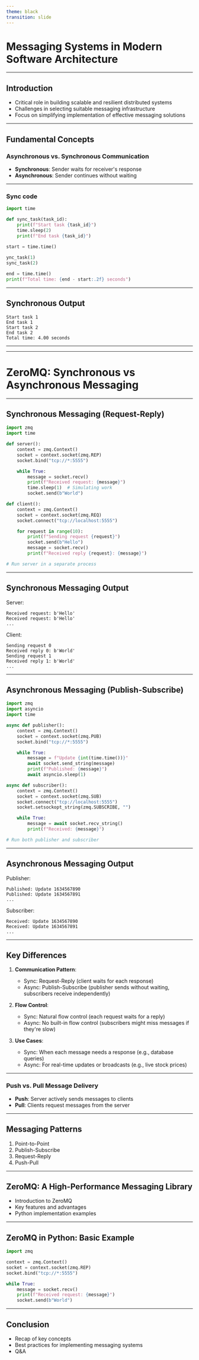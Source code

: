 ```yaml
---
theme: black
transition: slide
---
```

# Messaging Systems in Modern Software Architecture

---

## Introduction

- Critical role in building scalable and resilient distributed systems
- Challenges in selecting suitable messaging infrastructure
- Focus on simplifying implementation of effective messaging solutions

---

## Fundamental Concepts

### Asynchronous vs. Synchronous Communication

- **Synchronous**: Sender waits for receiver's response
- **Asynchronous**: Sender continues without waiting

---

### Sync code

```python
import time

def sync_task(task_id):
    print(f"Start task {task_id}")
    time.sleep(2)
    print(f"End task {task_id}")

start = time.time()
   
ync_task(1)
sync_task(2)

end = time.time()
print(f"Total time: {end - start:.2f} seconds")
```

---

## Synchronous Output

```
Start task 1
End task 1
Start task 2
End task 2
Total time: 4.00 seconds
```
---

---

# ZeroMQ: Synchronous vs Asynchronous Messaging

---

## Synchronous Messaging (Request-Reply)

```python
import zmq
import time

def server():
    context = zmq.Context()
    socket = context.socket(zmq.REP)
    socket.bind("tcp://*:5555")

    while True:
        message = socket.recv()
        print(f"Received request: {message}")
        time.sleep(1)  # Simulating work
        socket.send(b"World")

def client():
    context = zmq.Context()
    socket = context.socket(zmq.REQ)
    socket.connect("tcp://localhost:5555")

    for request in range(10):
        print(f"Sending request {request}")
        socket.send(b"Hello")
        message = socket.recv()
        print(f"Received reply {request}: {message}")

# Run server in a separate process
```

---

## Synchronous Messaging Output

Server:
```
Received request: b'Hello'
Received request: b'Hello'
...
```

Client:
```
Sending request 0
Received reply 0: b'World'
Sending request 1
Received reply 1: b'World'
...
```

---

## Asynchronous Messaging (Publish-Subscribe)

```python
import zmq
import asyncio
import time

async def publisher():
    context = zmq.Context()
    socket = context.socket(zmq.PUB)
    socket.bind("tcp://*:5555")

    while True:
        message = f"Update {int(time.time())}"
        await socket.send_string(message)
        print(f"Published: {message}")
        await asyncio.sleep(1)

async def subscriber():
    context = zmq.Context()
    socket = context.socket(zmq.SUB)
    socket.connect("tcp://localhost:5555")
    socket.setsockopt_string(zmq.SUBSCRIBE, "")

    while True:
        message = await socket.recv_string()
        print(f"Received: {message}")

# Run both publisher and subscriber
```

---

## Asynchronous Messaging Output

Publisher:
```
Published: Update 1634567890
Published: Update 1634567891
...
```

Subscriber:
```
Received: Update 1634567890
Received: Update 1634567891
...
```

---

## Key Differences

1. **Communication Pattern**: 
   - Sync: Request-Reply (client waits for each response)
   - Async: Publish-Subscribe (publisher sends without waiting, subscribers receive independently)

2. **Flow Control**:
   - Sync: Natural flow control (each request waits for a reply)
   - Async: No built-in flow control (subscribers might miss messages if they're slow)

3. **Use Cases**:
   - Sync: When each message needs a response (e.g., database queries)
   - Async: For real-time updates or broadcasts (e.g., live stock prices)

---

### Push vs. Pull Message Delivery

- **Push**: Server actively sends messages to clients
- **Pull**: Clients request messages from the server

---

## Messaging Patterns

1. Point-to-Point
2. Publish-Subscribe
3. Request-Reply
4. Push-Pull

---

## ZeroMQ: A High-Performance Messaging Library

- Introduction to ZeroMQ
- Key features and advantages
- Python implementation examples

---

## ZeroMQ in Python: Basic Example

```python
import zmq

context = zmq.Context()
socket = context.socket(zmq.REP)
socket.bind("tcp://*:5555")

while True:
    message = socket.recv()
    print(f"Received request: {message}")
    socket.send(b"World")
```

---

## Conclusion

- Recap of key concepts
- Best practices for implementing messaging systems
- Q&A